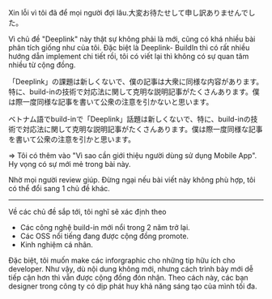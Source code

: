 Xin lỗi vì tôi đã để mọi người đợi lâu.大変お待たせして申し訳ありませんでした。

Vì chủ đề "Deeplink" này thật sự không phải là mới, cũng có khá nhiều bài phân tích giống như của tôi. Đặc biệt là Deeplink- BuildIn thì có rất nhiều hướng dẫn implement chi tiết rồi, tôi có viết lại thì không có sự quan tâm nhiều từ cộng đồng.

「Deeplink」の課題は新しくないで、僕の記事は大衆に同様な内容があります。特に、build-inの技術で対応法に関して克明な説明記事がたくさんあります。僕は際一度同様な記事を書いて公衆の注意を引かないと思います。



ベトナム語でbuild-inで「Deeplink」話題は新しくないで、特に、build-inの技術で対応法に関して克明な説明記事がたくさんあります。僕は際一度同様な記事を書いて公衆の注意を引かと思います。

=> Tôi có thêm vào "Vì sao cần giới thiệu người dùng sử dụng Mobile App". Hy vọng có sự mới mẻ trong bài này.

Nhờ mọi người review giúp. Đừng ngại nếu bài viết này không phù hợp, tôi có thể đổi sang 1 chủ đề khác.



----------

Về các chủ đề sắp tới, tôi nghĩ sẽ xác định theo

* Các công nghệ build-in mới nổi trong 2 năm trở lại.
* Các OSS nổi tiếng đang được cộng đồng promote.
* Kinh nghiệm cá nhân.

Đặc biệt, tôi muốn make các inforgraphic cho những tip hữu ích cho developer. Như vậy, dù nội dung không mới, nhưng cách trình bày mới dễ tiếp cận hơn thì vẫn được cộng đồng đón nhận. Theo cách này, các bạn designer trong công ty có dịp phát huy khả năng sáng tạo của mình tối đa.